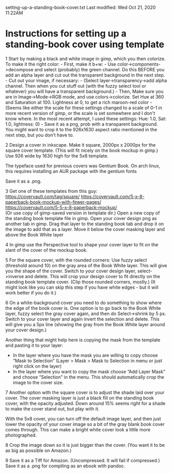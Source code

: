 setting-up-a-standing-book-cover.txt
Last modified: Wed Oct 21, 2020  11:22AM

# Instructions for setting up a standing-book cover using template


1
Start by making a black and white image in gimp, which you then colorize.
To make it the right color:
	- First, make it b+w:
		- Use color->components->decompose and select (probably) the green channel. Do this BEFORE you add an alpha layer and cut out the transparent background in the next step.
	- Cut out your image, if necessary: 
		- (Select layer->transparency->add alpha channel. Then when you cut stuff out (with the fuzzy select tool or whatever) you will have a transparent background.)
	- Then, Make sure you are in Image->Mode->RGB mode, and use colors->colorize.  Set Hue at 360 and Saturation at 100. Lightness at 0, to get a rich maroon-red color
		- (Seems like either the scale for these settings changed to a scale of 0-1 in more recent version of gimp, or the scale is set somewhere and I don't know where. In the most recent attempt, I used these settings: Hue: 1.0, Sat: 1.0, lightness: 0) 
	- Save it as a png, prob with a transparent background. You might want to crop it to the 926x1630 aspect ratio mentioned in the next step, but you don't have to.

2
Design a cover in inkscape. Make it square, 2000px x 2000px for the
square cover template. (This will fit nicely on the book mockup in
gimp.) Use 926 wide by 1630 high for the 5x8 template.

The typeface used for previous covers was Gentium Book. On arch linux, this
requires installing an AUR package with the gentium fonts

Save it as a .png.

3
Get one of these templates from this guy: 
	https://covervault.com/tag/square/
	https://covervault.com/5-x-8-paperback-book-mockup-with-fewer-pages/	
	https://covervault.com/5-5-x-8-paperback-mockup/	
	(Or use copy of gimp-saved version in template dir.)
Open a new copy of the standing book template file in gimp.
Open your cover design png as another tab in gimp. Drag that layer to
the standing book tab and drop it on the image to add that as a layer.
Move it below the cover masking layer and above the Book White layer

4
In gimp use the Perspective tool to shape your cover layer to fit on
the slant of the cover of the mockup book.

5
For the square cover, with the rounded corners:
Use fuzzy select (threshold around 10) on the gray area of the Book White
layer. This will give you the shape of the cover. Switch to your cover
design layer, select->inverse and delete. This will crop your design
cover to fit directly on the standing book template cover. (Clip those
rounded corners, mostly.) (It might look like you can skip this step if you
have white edges - but it will work better if you do it.)

6
On a white-background cover you need to do something to show where the
edge of the book cover is. One option is to go back to the Book White
layer, fuzzy select the gray cover again, and then do Select->shrink
by 5 px. Switch to your cover layer and again invert the selection and
delete. This will give you a 5px line (showing the gray from the Book
White layer around your cover design.)

Another thing that might help here is copying the mask from the
template and pasting it to your layer:
- In the layer where you have the mask you are willing to copy choose
“Mask to Selection” (Layer > Mask > Mask to Selection in menu or just
right click on the layer)
- In the layer where you want to copy the mask choose “Add Layer Mask”
and choose “Selection” in the menu.
This should automatically crop the image to the cover size.

7
Another option with the square cover is to adjust the shade laid over
your cover. The cover masking layer is just a black fill on the standing
book cover, with the opacity adjusted. Down around 15% seems right for a
shade to make the cover stand out, but play with it.

With the 5x8 cover, you can turn off the default image layer, and then
just lower the opacity of your cover image so a bit of the gray blank
book cover comes through. This can make a bright white cover look
a little more photographed.

8
Crop the image down so it is just bigger than the cover. (You want it
to be as big as possible on Amazon.)

9
Save it as a Tiff for Amazon.
(Uncompressed. It will fail if compressed.)
Save it as a .png for compiling as an ebook with pandoc.

